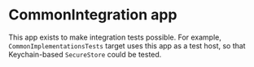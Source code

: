# CommonIntegration app

This app exists to make integration tests possible. For example, `CommonImplementationsTests` target uses this app as a test host, 
so that Keychain-based `SecureStore` could be tested.
